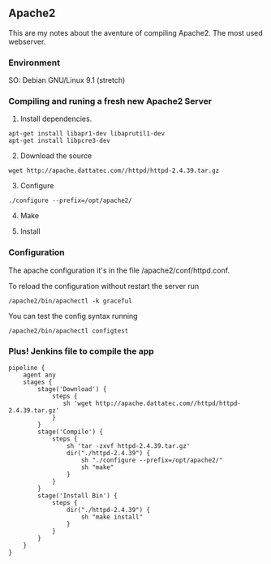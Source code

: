 ## Apache2

This are my notes about the aventure of compiling Apache2. The most used webserver.

### Environment
SO: Debian GNU/Linux 9.1 (stretch)

### Compiling and runing a fresh new Apache2 Server
1. Install dependencies.
```
apt-get install libapr1-dev libaprutil1-dev 
apt-get install libpcre3-dev 
```

2. Download the source
```
wget http://apache.dattatec.com//httpd/httpd-2.4.39.tar.gz 
```
3. Configure 
```
./configure --prefix=/opt/apache2/
```
4. Make 

5. Install

### Configuration
The apache configuration it's in the file /apache2/conf/httpd.conf. 

To reload the configuration without restart the server run 
```
/apache2/bin/apachectl -k graceful
```
You can test the config syntax running 
```
/apache2/bin/apachectl configtest
```

### Plus! Jenkins file to compile the app
```
pipeline {
    agent any 
    stages {
        stage('Download') { 
            steps {
               sh 'wget http://apache.dattatec.com//httpd/httpd-2.4.39.tar.gz'
            }
        }
        stage('Compile') { 
            steps {
                sh 'tar -zxvf httpd-2.4.39.tar.gz'
                dir("./httpd-2.4.39") {
                    sh "./configure --prefix=/opt/apache2/"
                    sh "make"
                }
            }
        }
        stage('Install Bin') { 
            steps {
                dir("./httpd-2.4.39") {
                    sh "make install"
                }
            }
        }
    }
}
```
